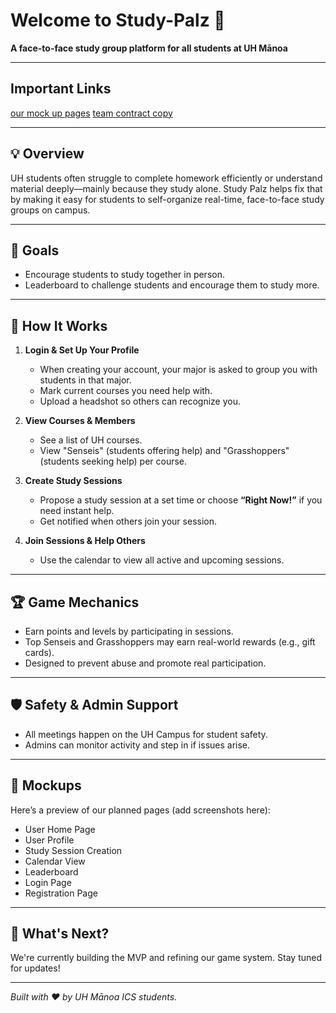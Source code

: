 # Welcome to Study-Palz 👋

**A face-to-face study group platform for all students at UH Mānoa**

---

## Important Links

[our mock up pages](mockup.md)
[team contract copy](team-contract.md)

---

## 💡 Overview

UH students often struggle to complete homework efficiently or understand material deeply—mainly because they study alone. Study Palz helps fix that by making it easy for students to self-organize real-time, face-to-face study groups on campus.

---

## 🎯 Goals

- Encourage students to study together in person.
- Leaderboard to challenge students and encourage them to study more.

---

## 🔧 How It Works

1. **Login & Set Up Your Profile**  
   - When creating your account, your major is asked to group you with students in that major.
   - Mark current courses you need help with.
   - Upload a headshot so others can recognize you.

2. **View Courses & Members**  
   - See a list of UH courses.
   - View "Senseis" (students offering help) and "Grasshoppers" (students seeking help) per course.

3. **Create Study Sessions**  
   - Propose a study session at a set time or choose **“Right Now!”** if you need instant help.
   - Get notified when others join your session.

4. **Join Sessions & Help Others**  
   - Use the calendar to view all active and upcoming sessions.

---

## 🏆 Game Mechanics

- Earn points and levels by participating in sessions.
- Top Senseis and Grasshoppers may earn real-world rewards (e.g., gift cards).
- Designed to prevent abuse and promote real participation.

---

## 🛡️ Safety & Admin Support

- All meetings happen on the UH Campus for student safety.
- Admins can monitor activity and step in if issues arise.

---

## 📸 Mockups

Here’s a preview of our planned pages (add screenshots here):

- User Home Page
- User Profile
- Study Session Creation
- Calendar View
- Leaderboard
- Login Page
- Registration Page

---

## 🚀 What's Next?

We're currently building the MVP and refining our game system. Stay tuned for updates!

---

*Built with ❤️ by UH Mānoa ICS students.*
